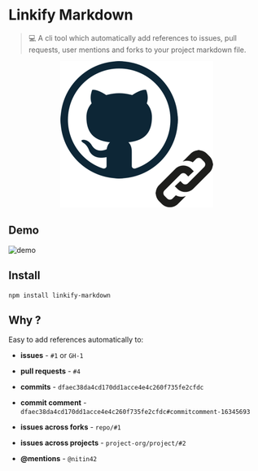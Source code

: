 # Linkify Markdown

> 💻 A cli tool which automatically add references to issues, pull requests, user mentions and forks to your project markdown file.


<p align="center">
  <img src="./art/linkify-logo.png" />
</p>

## Demo

![demo](http://g.recordit.co/ZTPOJp7ouz.gif)

## Install

```
npm install linkify-markdown
```

## Why ?

Easy to add references automatically to:

* **issues** - `#1` or `GH-1`

* **pull requests** - `#4`

* **commits** - `dfaec38da4cd170dd1acce4e4c260f735fe2cfdc`

* **commit comment** - `dfaec38da4cd170dd1acce4e4c260f735fe2cfdc#commitcomment-16345693`

* **issues across forks** - `repo/#1`

* **issues across projects** - `project-org/project/#2`

* **@mentions** - `@nitin42`
